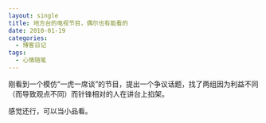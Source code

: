 ```yaml
---
layout: single
title: 地方台的电视节目，偶尔也有能看的
date: 2010-01-19
categories:
  - 博客日记
tags:
  - 心情随笔
---
```


刚看到一个模仿“一虎一席谈”的节目，提出一个争议话题，找了两组因为利益不同（而导致观点不同）而针锋相对的人在讲台上掐架。

感觉还行，可以当小品看。
